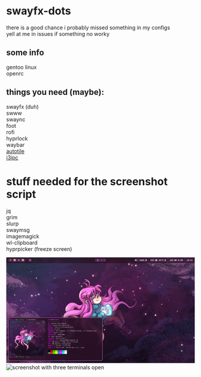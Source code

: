 # swayfx-dots
there is a good chance i probably missed something in my configs\
yell at me in issues if something no worky

## some info
gentoo linux\
openrc

## things you need (maybe):
swayfx (duh)\
swww\
swaync\
foot\
rofi\
hyprlock\
waybar\
[autotile](https://github.com/nwg-piotr/autotiling/tree/master)\
[i3ipc](https://github.com/altdesktop/i3ipc-python)

# stuff needed for the screenshot script
jq\
grim\
slurp\
swaymsg\
imagemagick\
wl-clipboard\
hyprpicker (freeze screen)

![screenshot of desktop](screenshot.png)
![screenshot with three terminals open](screenshot2.png)

